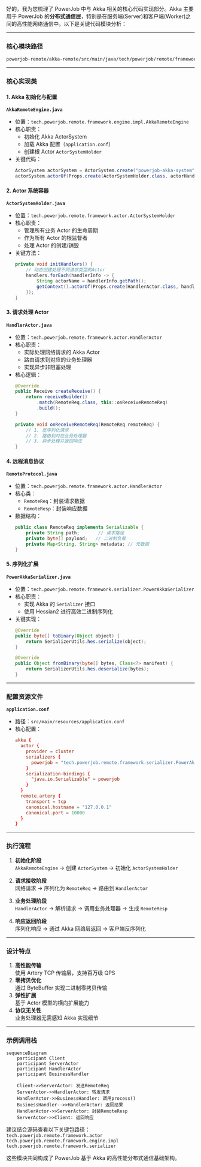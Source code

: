 好的，我为您梳理了 PowerJob 中与 Akka 相关的核心代码实现部分。Akka 主要用于 PowerJob 的**分布式通信层**，特别是在服务端(Server)和客户端(Worker)之间的高性能网络通信中。以下是关键代码模块分析：

---

### 核心模块路径
```bash
powerjob-remote/akka-remote/src/main/java/tech/powerjob/remote/framework
```

---

### 核心实现类

#### 1. Akka 初始化与配置
**`AkkaRemoteEngine.java`**
- 位置：`tech.powerjob.remote.framework.engine.impl.AkkaRemoteEngine`
- 核心职责：
    - 初始化 Akka ActorSystem
    - 加载 Akka 配置（`application.conf`）
    - 创建根 Actor `ActorSystemHolder`
- 关键代码：
  ```java
  ActorSystem actorSystem = ActorSystem.create("powerjob-akka-system", akkaConfig);
  actorSystem.actorOf(Props.create(ActorSystemHolder.class, actorHandler), "holder");
  ```

#### 2. Actor 系统容器
**`ActorSystemHolder.java`**
- 位置：`tech.powerjob.remote.framework.actor.ActorSystemHolder`
- 核心职责：
    - 管理所有业务 Actor 的生命周期
    - 作为所有 Actor 的根监督者
    - 处理 Actor 的创建/销毁
- 关键方法：
  ```java
  private void initHandlers() {
      // 动态创建处理不同请求类型的Actor
      handlers.forEach(handlerInfo -> {
          String actorName = handlerInfo.getPath();
          getContext().actorOf(Props.create(HandlerActor.class, handlerInfo), actorName);
      });
  }
  ```

#### 3. 请求处理 Actor
**`HandlerActor.java`**
- 位置：`tech.powerjob.remote.framework.actor.HandlerActor`
- 核心职责：
    - 实际处理网络请求的 Akka Actor
    - 路由请求到对应的业务处理器
    - 实现异步非阻塞处理
- 核心逻辑：
  ```java
  @Override
  public Receive createReceive() {
      return receiveBuilder()
          .match(RemoteReq.class, this::onReceiveRemoteReq)
          .build();
  }
  
  private void onReceiveRemoteReq(RemoteReq remoteReq) {
      // 1. 反序列化请求
      // 2. 路由到对应业务处理器
      // 3. 异步处理并返回响应
  }
  ```

#### 4. 远程消息协议
**`RemoteProtocol.java`**
- 位置：`tech.powerjob.remote.framework.actor.HandlerActor`
- 核心类：
    - `RemoteReq`：封装请求数据
    - `RemoteResp`：封装响应数据
- 数据结构：
  ```java
  public class RemoteReq implements Serializable {
      private String path;       // 请求路径
      private byte[] payload;   // 二进制负载
      private Map<String, String> metadata; // 元数据
  }
  ```

#### 5. 序列化扩展
**`PowerAkkaSerializer.java`**
- 位置：`tech.powerjob.remote.framework.serializer.PowerAkkaSerializer`
- 核心职责：
    - 实现 Akka 的 `Serializer` 接口
    - 使用 Hessian2 进行高效二进制序列化
- 关键实现：
  ```java
  @Override
  public byte[] toBinary(Object object) {
      return SerializerUtils.hes.serialize(object);
  }
  
  @Override
  public Object fromBinary(byte[] bytes, Class<?> manifest) {
      return SerializerUtils.hes.deserialize(bytes);
  }
  ```

---

### 配置资源文件
**`application.conf`**
- 路径：`src/main/resources/application.conf`
- 核心配置：
  ```conf
  akka {
    actor {
      provider = cluster
      serializers {
        powerjob = "tech.powerjob.remote.framework.serializer.PowerAkkaSerializer"
      }
      serialization-bindings {
        "java.io.Serializable" = powerjob
      }
    }
    remote.artery {
      transport = tcp
      canonical.hostname = "127.0.0.1"
      canonical.port = 10000
    }
  }
  ```

---

### 执行流程
1. **初始化阶段**  
   `AkkaRemoteEngine` → 创建 `ActorSystem` → 初始化 `ActorSystemHolder`

2. **请求接收阶段**  
   网络请求 → 序列化为 `RemoteReq` → 路由到 `HandlerActor`

3. **业务处理阶段**  
   `HandlerActor` → 解析请求 → 调用业务处理器 → 生成 `RemoteResp`

4. **响应返回阶段**  
   序列化响应 → 通过 Akka 网络层返回 → 客户端反序列化

---

### 设计特点
1. **高性能传输**  
   使用 Artery TCP 传输层，支持百万级 QPS
2. **零拷贝优化**  
   通过 ByteBuffer 实现二进制零拷贝传输
3. **弹性扩展**  
   基于 Actor 模型的横向扩展能力
4. **协议无关性**  
   业务处理器无需感知 Akka 实现细节

---

### 示例调用栈
```mermaid
sequenceDiagram
    participant Client
    participant ServerActor
    participant HandlerActor
    participant BusinessHandler
    
    Client->>ServerActor: 发送RemoteReq
    ServerActor->>HandlerActor: 转发请求
    HandlerActor->>BusinessHandler: 调用process()
    BusinessHandler-->>HandlerActor: 返回结果
    HandlerActor->>ServerActor: 封装RemoteResp
    ServerActor->>Client: 返回响应
```

建议结合源码查看以下关键包路径：  
`tech.powerjob.remote.framework.actor`  
`tech.powerjob.remote.framework.engine.impl`  
`tech.powerjob.remote.framework.serializer`

这些模块共同构成了 PowerJob 基于 Akka 的高性能分布式通信基础架构。